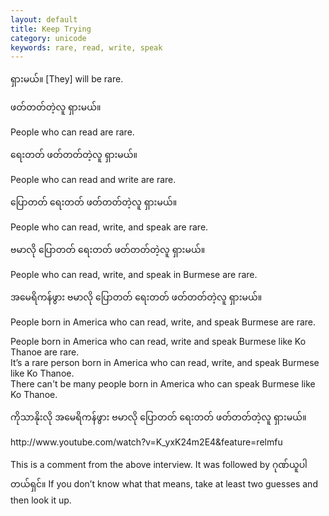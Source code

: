 ```yaml
---
layout: default
title: Keep Trying
category: unicode
keywords: rare, read, write, speak
---
```


<p><span class='mm3'>ရှားမယ်။</span> [They] will be rare.</p>
<p class="hide-trigger"><span class='mm3'>ဖတ်တတ်တဲ့လူ ရှားမယ်။</span></p>
<p class='hide-this'>People who can read are rare.</p>

<p class="hide-trigger"><span class='mm3'>ရေးတတ် ဖတ်တတ်တဲ့လူ ရှားမယ်။</span></p>
<p class='hide-this'>People who can read and write are rare.</p>

<p class="hide-trigger"><span class='mm3'>ပြောတတ် ရေးတတ် ဖတ်တတ်တဲ့လူ ရှားမယ်။</span></p>
<p class='hide-this'>People who can read, write, and speak are rare.</p>

<p class="hide-trigger"><span class='mm3'>ဗမာလို ပြောတတ် ရေးတတ် ဖတ်တတ်တဲ့လူ ရှားမယ်။</span></p>
<p class='hide-this'>People who can read, write, and speak in Burmese are rare.</p>

<p class="hide-trigger"><span class='mm3'>အမေရိကန်ဖွား ဗမာလို ပြောတတ် ရေးတတ် ဖတ်တတ်တဲ့လူ ရှားမယ်။</span></p>
<p class='hide-this'>People born in America who can read, write, and speak Burmese are rare.</p>

<p>People born in America who can read, write and speak Burmese like Ko Thanoe are rare.<br>
It’s a rare person born in America who can read, write, and speak Burmese like Ko Thanoe.<br>
There can't be many people born in America who can speak Burmese like Ko Thanoe.</p>
<p><span class='mm3'>ကိုသာနိုးလို အမေရိကန်ဖွား ဗမာလို ပြောတတ် ရေးတတ် ဖတ်တတ်တဲ့လူ ရှားမယ်။</span></p>
<p>http://www.youtube.com/watch?v=K_yxK24m2E4&feature=relmfu</p>

<p>This is a comment from the above interview. It was followed by <span class='mm3'>ဂုဏ်ယူပါတယ်ရှင်။</span> If you don’t know what that means, take at least two guesses and then look it up.</p>
